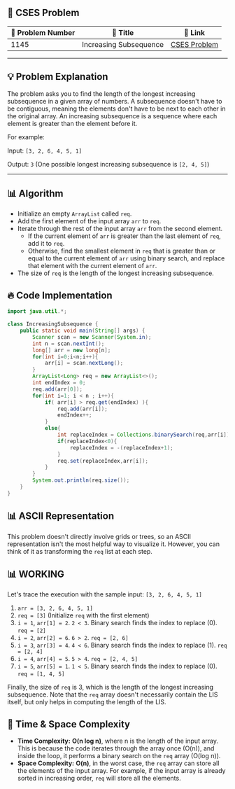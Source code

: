 ## 📝 **CSES Problem**
| 🔢 Problem Number | 📌 Title | 🔗 Link |
|------------------|--------------------------|--------------------------|
| 1145 | Increasing Subsequence | [CSES Problem](https://cses.fi/problemset/task/1145/) |

---

## 💡 **Problem Explanation**

The problem asks you to find the length of the longest increasing subsequence in a given array of numbers. A subsequence doesn't have to be contiguous, meaning the elements don't have to be next to each other in the original array.  An increasing subsequence is a sequence where each element is greater than the element before it.

For example:

Input: `[3, 2, 6, 4, 5, 1]`

Output: `3` (One possible longest increasing subsequence is `[2, 4, 5]`)

---

## 📊 **Algorithm**

*   Initialize an empty `ArrayList` called `req`.
*   Add the first element of the input array `arr` to `req`.
*   Iterate through the rest of the input array `arr` from the second element.
    *   If the current element of `arr` is greater than the last element of `req`, add it to `req`.
    *   Otherwise, find the smallest element in `req` that is greater than or equal to the current element of `arr` using binary search, and replace that element with the current element of `arr`.
*   The size of `req` is the length of the longest increasing subsequence.

## 🔥 **Code Implementation**

```java
import java.util.*;

class IncreasingSubsequence {
    public static void main(String[] args) {
        Scanner scan = new Scanner(System.in);
        int n = scan.nextInt();
        long[] arr = new long[n];
        for(int i=0;i<n;i++){
            arr[i] = scan.nextLong();
        }
        ArrayList<Long> req = new ArrayList<>();
        int endIndex = 0;
        req.add(arr[0]);
        for(int i=1; i < n ; i++){
            if( arr[i] > req.get(endIndex) ){
                req.add(arr[i]);
                endIndex++;
            }
            else{
                int replaceIndex = Collections.binarySearch(req,arr[i]);
                if(replaceIndex<0){
                    replaceIndex = -(replaceIndex+1);
                }
                req.set(replaceIndex,arr[i]);
            }
        }
        System.out.println(req.size());
    }
}
```

## 📊 **ASCII Representation**

This problem doesn't directly involve grids or trees, so an ASCII representation isn't the most helpful way to visualize it. However, you can think of it as transforming the `req` list at each step.

## 📊 **WORKING**

Let's trace the execution with the sample input: `[3, 2, 6, 4, 5, 1]`

1.  `arr = [3, 2, 6, 4, 5, 1]`
2.  `req = [3]` (Initialize `req` with the first element)
3.  `i = 1`, `arr[1] = 2`.  `2 < 3`. Binary search finds the index to replace (0). `req = [2]`
4.  `i = 2`, `arr[2] = 6`.  `6 > 2`.  `req = [2, 6]`
5.  `i = 3`, `arr[3] = 4`.  `4 < 6`. Binary search finds the index to replace (1). `req = [2, 4]`
6.  `i = 4`, `arr[4] = 5`.  `5 > 4`.  `req = [2, 4, 5]`
7.  `i = 5`, `arr[5] = 1`.  `1 < 5`. Binary search finds the index to replace (0). `req = [1, 4, 5]`

Finally, the size of `req` is 3, which is the length of the longest increasing subsequence. Note that the `req` array doesn't necessarily contain the LIS itself, but only helps in computing the length of the LIS.

## 🚀 **Time & Space Complexity**

*   **Time Complexity:** **O(n log n)**, where n is the length of the input array. This is because the code iterates through the array once (O(n)), and inside the loop, it performs a binary search on the `req` array (O(log n)).
*   **Space Complexity:** **O(n)**, in the worst case, the `req` array can store all the elements of the input array. For example, if the input array is already sorted in increasing order, `req` will store all the elements.
